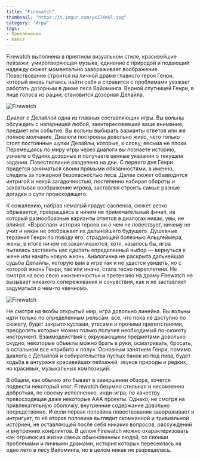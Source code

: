 ```yaml
---
title: "Firewatch"
thumbnail: "https://i.imgur.com/yxZJXKUl.jpg"
category: "Игры"
tags:
- Приключение
- Квест
---
```


Firewatch выполнена в приятном визуальном стиле, красивейшие пейзажи, умиротворяющая музыка, единение с природой и подающий надежду сюжет моментально завораживает воображение. Повествование строится на личной драме главного героя Генри, который вновь пытаясь найти себя и справится с проблемами уезжает работать дозорным в дикие леса Вайоминга. Верной спутницей Генри, в лице голоса из рации, становится дозорная Делайла.

![Firewatch](https://i.imgur.com/yxZJXKU.jpg)

Диалог с Делайлой одна из главных составляющих игры. Вы вольны обсуждать с напарницей любой, заинтересовавший ваше внимание, предмет или событие. Вы вольны выбирать варианты ответов или же полное молчание. Диалоги построены довольно живо, чего только стоят постоянные шутки Делайлы, которые, к слову, весьма не плохи. Перемещаясь по миру игры через диалоги вы познаете историю, узнаете о буднях дозорных и получаете ценные указания о текущем задании. Повествование разделено на дни. С первого дня Генри придется заниматься своим прямыми обязанностями, а именно, следить за пожарной безопасностью леса. Далее сюжет обзаводится интригой и некой загадочностью, постепенно набирая обороты и захватывая воображение игрока, заставляя строить самые разные догадки о сути происходящего.

К сожалению, набрав немалый градус саспенса, сюжет резко обрывается, превращаясь в ничем не примечательный финал, на который разнообразные варианты ответов в диалогах никак, увы, не влияют. «Взрослая» история героев ни о чем не повествует, ничему не учит и никак не отображает их дальнейшего будущего. Душевные терзания Генри по поводу его, страдающей болезнью Альцгеймера, жены, в итоге ничем не заканчиваются, хотя, казалось бы, игра пыталась заставить нас сделать определенный выбор — вернуться к жене или начать новую жизнь. Аналогична не раскрыта дальнейшая судьба Делайлы, которую вам в игре так и не удастся увидеть, но с которой жизнь Генри, так или иначе, стала тесно переплетена. Не смотря на всю свою «жизненность» и претензию на драму Firewatch не вызывает никакого сопереживания и сочувствия, как и не заставляет задуматься о чем-то «вечном».

![Firewatch](https://i.imgur.com/fss17kj.jpg)

Не смотря на якобы открытый мир, игра довольно линейна. Вы вольны идти только по определенным рельсам, все, что пока не доступно по сюжету, будет закрыто кустами, утесами и прочими препятствиями, преодолеть которые можно только получив необходимый по-сюжету инструмент. Взаимодействия с окружающими предметами довольно скудно, некоторые объекты можно брать в руки, осматривать, бросать, в остальном все «прибито к полу». Основным занятием Генри, помимо диалога с Делайлой и собирательства пустых банок из под пива, будет ходьба в антураже красивейших пейзажей, звуков природы и редких, но красивых, музыкальных композиций.

В общем, как обычно это бывает в завершении обзора, хочется подвести некоторый итог. Firewatch безумно стильная и несомненно добротная, по своему исполнению, инди-игра, по качеству превосходящая даже некоторые ААА проекты. Однако, не смотря на привлекательную оболочку, внутренние содержание довольно посредственно. И если первая половина повествования завораживает и интригует, то её вторая половина выглядит скомканной и тривиальной историей, не оставляющей после себя никаких вопросов, рассуждений и внутренних конфликтов. В целом Firewatch можно охарактеризовать как отрывок из жизни самых обыкновенных людей, со своими проблемами и личными драмами, история которых пересеклась на одно лето в лесу Вайоминга, но в целом никак не разрешилась.